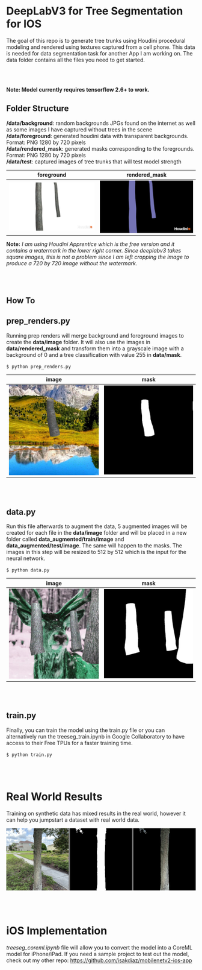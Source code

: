 # DeepLabV3 for Tree Segmentation for IOS

The goal of this repo is to generate tree trunks using Houdini procedural modeling and rendered using textures captured from a cell phone. This data is needed for data segmentation task for another App I am working on. The data folder contains all the files you need to get started.

<br/><br/>

**Note: Model currently requires tensorflow 2.6+ to work.**

## Folder Structure
**/data/background**: random backgrounds JPGs found on the internet as well as some images I have captured without trees in the scene  
**/data/foreground**: generated houdini data with transparent backgrounds. Format: PNG 1280 by 720 pixels  
**/data/rendered_mask**: generated masks  corresponding to the foregrounds. Format: PNG 1280 by 720 pixels  
**/data/test**: captured images of tree trunks that will test model strength

 foreground            |   rendered_mask
:-------------------------:|:-------------------------:
![Foreground](github/image.png)  |  ![Rendered Mask](github/mask.png)
  





  
**Note:** _I am using Houdini Apprentice which is the free version and it contains a watermark in the lower right corner. Since deeplabv3 takes square images, this is not a problem since I am left cropping the image to produce a 720 by 720 image without the watermark._


<br/><br/>


## How To
## prep_renders.py
Running prep renders will merge background and foreground images to create the **data/image** folder. It will also use the images in **data/rendered_mask** and transform them into a grayscale image with a background of 0 and a tree classification with value 255 in **data/mask**.
```
$ python prep_renders.py

```

 image            |   mask
:-------------------------:|:-------------------------:
![](github/augment_image.jpg)  |  ![](github/augment_mask.png)



<br/><br/>

## data.py
Run this file afterwards to augment the data, 5 augmented images will be created for each file in the **data/image** folder and will be placed in a new folder called **data_augmented/train/image** and **data_augmented/test/image**. The same will happen to the masks. The images in this step will be resized to 512 by 512 which is the input for the neural network.
```
$ python data.py
```

 image            |   mask
:-------------------------:|:-------------------------:
![](github/augment_image2.jpg)  |  ![](github/augment_mask2.png)


<br/><br/>


## train.py
Finally, you can train the model using the train.py file or you can alternatively run the treeseg_train.ipynb in Google Collaboratory to have access to their Free TPUs for a faster training time.
```
$ python train.py
```

<br/><br/>


# Real World Results
Training on synthetic data has mixed results in the real world, however it can help you jumpstart a dataset with real world data.  

![](github/works1.png)

<br/><br/>

# iOS Implementation
_treeseg_coreml.ipynb_ file will allow you to convert the model into a CoreML model for iPhone/iPad.  If you need a sample project to test out the model, check out my other repo: https://github.com/isakdiaz/mobilenetv2-ios-app
